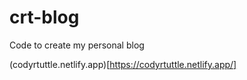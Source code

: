 # crt-blog

Code to create my personal blog

(codyrtuttle.netlify.app)[https://codyrtuttle.netlify.app/]
